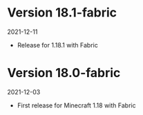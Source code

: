 # Version 18.1-fabric
2021-12-11

* Release for 1.18.1 with Fabric

# Version 18.0-fabric
2021-12-03

* First release for Minecraft 1.18 with Fabric
